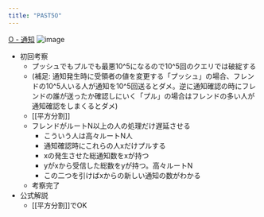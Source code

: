 ```yaml
---
title: "PAST5O"
---
```


[O - 通知](https://atcoder.jp/contests/past202012-open/tasks/past202012_o)
![image](https://gyazo.com/9d380fa7f1c141460e331b7a7e7f8144/thumb/1000)
- 初回考察
    - プッシュでもプルでも最悪10^5になるので10^5回のクエリでは破綻する
    - (補足: 通知発生時に受領者の値を変更する「プッシュ」の場合、フレンドの10^5人いる人が通知を10^5回送るとダメ。逆に通知確認の時にフレンドの誰が送ったか確認しにいく「プル」の場合はフレンドの多い人が通知確認をしまくるとダメ)
    - [[平方分割]]
    - フレンドがルートN以上の人の処理だけ遅延させる
        - こういう人は高々ルートN人
        - 通知確認時にこれらの人xだけプルする
        - xの発生させた総通知数をxが持つ
        - yがxから受信した総数をyが持つ。高々ルートN
        - この二つを引けばxからの新しい通知の数がわかる
    - 考察完了
- 公式解説
    - [[平方分割]]でOK
